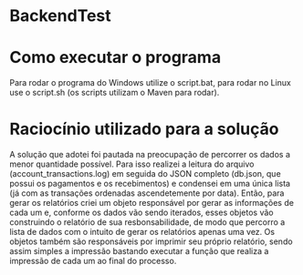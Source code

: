 # BackendTest

# Como executar o programa
Para rodar o programa do Windows utilize o script.bat, para rodar no Linux use o script.sh (os scripts utilizam o Maven para rodar).

# Raciocínio utilizado para a solução
A solução que adotei foi pautada na preocupação de percorrer os dados a menor quantidade possível. Para isso realizei a leitura do arquivo (account_transactions.log) em seguida do JSON completo (db.json, que possui os pagamentos e os recebimentos) e condensei em uma única lista (já com as transações ordenadas ascendetemente por data). Então, para gerar os relatórios criei um objeto responsável por gerar as informações de cada um e, conforme os dados vão sendo iterados, esses objetos vão construindo o relatório de sua resbonsabilidade, de modo que percorro a lista de dados com o intuito de gerar os relatórios apenas uma vez. 
Os objetos também são responsáveis por imprimir seu próprio relatório, sendo assim simples a impressão bastando executar a função que realiza a impressão de cada um ao final do processo.
